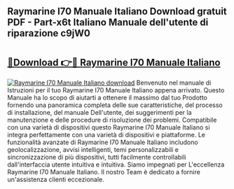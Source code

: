 ## Raymarine I70 Manuale Italiano Download gratuit PDF - Part-x6t Italiano Manuale dell'utente di riparazione c9jW0

# <h2><a href="http://dfck2da.blite.top/?on=Raymarine+I70+Manuale+Italiano">🔗Download 👉🔴 Raymarine I70 Manuale Italiano</a></h2>

[![Raymarine I70 Manuale Italiano download](https://i.imgur.com/lujVjoI.png)](http://dfck2da.blite.top/?on=Raymarine+I70+Manuale+Italiano)
Benvenuto nel manuale di Istruzioni per il tuo Raymarine I70 Manuale Italiano appena arrivato. Questo Manuale ha lo scopo di aiutarti a ottenere il massimo dal tuo Prodotto fornendo una panoramica completa delle sue caratteristiche, del processo di installazione, del manuale Dell'utente, dei suggerimenti per la manutenzione e delle procedure di risoluzione dei problemi. Compatibile con una varietà di dispositivi questo Raymarine I70 Manuale Italiano si integra perfettamente con una varietà di dispositivi e piattaforme. Le funzionalità avanzate di Raymarine I70 Manuale Italiano includono geolocalizzazione, avvisi intelligenti, temi personalizzabili e sincronizzazione di più dispositivi, tutti facilmente controllabili dall'interfaccia utente intuitiva e intuitiva. Siamo impegnati per L'eccellenza Raymarine I70 Manuale Italiano. Il nostro Team è dedicato a fornire un'assistenza clienti eccezionale.

